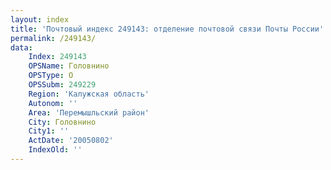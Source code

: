 ```yaml
---
layout: index
title: 'Почтовый индекс 249143: отделение почтовой связи Почты России'
permalink: /249143/
data:
    Index: 249143
    OPSName: Головнино
    OPSType: О
    OPSSubm: 249229
    Region: 'Калужская область'
    Autonom: ''
    Area: 'Перемышльский район'
    City: Головнино
    City1: ''
    ActDate: '20050802'
    IndexOld: ''
---
```

